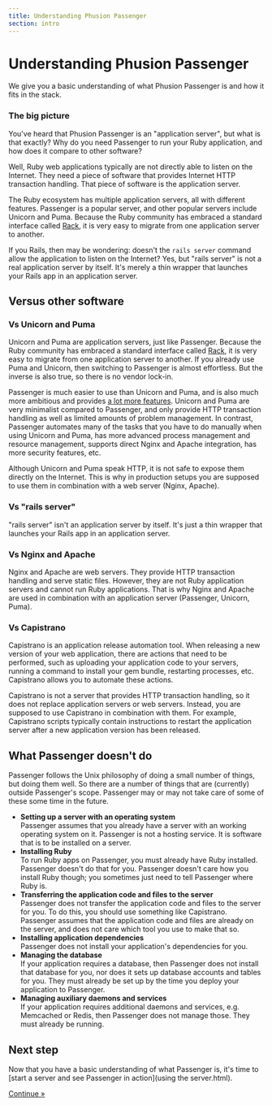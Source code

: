 ```yaml
---
title: Understanding Phusion Passenger
section: intro
---
```

# Understanding Phusion Passenger

<p class="lead">We give you a basic understanding of what Phusion Passenger is and how it fits in the stack.</p>

### The big picture

You've heard that Phusion Passenger is an "application server", but what is that exactly? Why do you need Passenger to run your Ruby application, and how does it compare to other software?

Well, Ruby web applications typically are not directly able to listen on the Internet. They need a piece of software that provides Internet HTTP transaction handling. That piece of software is the application server.

The Ruby ecosystem has multiple application servers, all with different features. Passenger is a popular server, and other popular servers include Unicorn and Puma. Because the Ruby community has embraced a standard interface called [Rack](http://rack.github.io/), it is very easy to migrate from one application server to another.

If you Rails, then may be wondering: doesn't the `rails server` command allow the application to listen on the Internet? Yes, but "rails server" is not a real application server by itself. It's merely a thin wrapper that launches your Rails app in an application server.

## Versus other software

### Vs Unicorn and Puma

Unicorn and Puma are application servers, just like Passenger. Because the Ruby community has embraced a standard interface called [Rack](http://rack.github.io/), it is very easy to migrate from one application server to another. If you already use Puma and Unicorn, then switching to Passenger is almost effortless. But the inverse is also true, so there is no vendor lock-in.

Passenger is much easier to use than Unicorn and Puma, and is also much more ambitious and provides [a lot more features](../guides). Unicorn and Puma are very minimalist compared to Passenger, and only provide HTTP transaction handling as well as limited amounts of problem management. In contrast, Passenger automates many of the tasks that you have to do manually when using Unicorn and Puma, has more advanced process management and resource management, supports direct Nginx and Apache integration, has more security features, etc.

Although Unicorn and Puma speak HTTP, it is not safe to expose them directly on the Internet. This is why in production setups you are supposed to use them in combination with a web server (Nginx, Apache).

### Vs "rails server"

"rails server" isn't an application server by itself. It's just a thin wrapper that launches your Rails app in an application server.

### Vs Nginx and Apache

Nginx and Apache are web servers. They provide HTTP transaction handling and serve static files. However, they are not Ruby application servers and cannot run Ruby applications. That is why Nginx and Apache are used in combination with an application server (Passenger, Unicorn, Puma).

### Vs Capistrano

Capistrano is an application release automation tool. When releasing a new version of your web application, there are actions that need to be performed, such as uploading your application code to your servers, running a command to install your gem bundle, restarting processes, etc. Capistrano allows you to automate these actions.

Capistrano is not a server that provides HTTP transaction handling, so it does not replace application servers or web servers. Instead, you are supposed to use Capistrano in combination with them. For example, Capistrano scripts typically contain instructions to restart the application server after a new application version has been released.

## What Passenger doesn't do

Passenger follows the Unix philosophy of doing a small number of things, but doing them well. So there are a number of things that are (currently) outside Passenger's scope. Passenger may or may not take care of some of these some time in the future.

 * **Setting up a server with an operating system**<br>
   Passenger assumes that you already have a server with an working operating system on it. Passenger is not a hosting service. It is software that is to be installed on a server.
 * **Installing Ruby**<br>
   To run Ruby apps on Passenger, you must already have Ruby installed. Passenger doesn't do that for you. Passenger doesn't care how you install Ruby though; you sometimes just need to tell Passenger where Ruby is.
 * **Transferring the application code and files to the server**<br>
   Passenger does not transfer the application code and files to the server for you. To do this, you should use something like Capistrano. Passenger assumes that the application code and files are already on the server, and does not care which tool you use to make that so.
 * **Installing application dependencies**<br>
   Passenger does not install your application's dependencies for you.
 * **Managing the database**<br>
   If your application requires a database, then Passenger does not install that database for you, nor does it sets up database accounts and tables for you. They must already be set up by the time you deploy your application to Passenger.
 * **Managing auxiliary daemons and services**<br>
   If your application requires additional daemons and services, e.g. Memcached or Redis, then Passenger does not manage those. They must already be running.

## Next step

Now that you have a basic understanding of what Passenger is, it's time to [start a server and see Passenger in action](using the server.html).

<a href="using_the_server.html" class="btn btn-primary btn-lg">Continue &raquo;</a>

